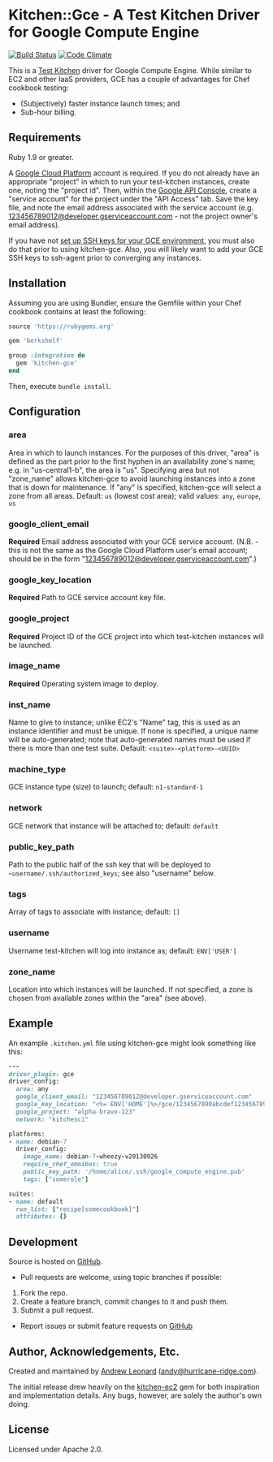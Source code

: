# Kitchen::Gce - A Test Kitchen Driver for Google Compute Engine

[![Build Status](https://travis-ci.org/anl/kitchen-gce.png?branch=master)](https://travis-ci.org/anl/kitchen-gce) [![Code Climate](https://codeclimate.com/github/anl/kitchen-gce.png)](https://codeclimate.com/github/anl/kitchen-gce)

This is a [Test Kitchen](https://github.com/opscode/test-kitchen/)
driver for Google Compute Engine.  While similar to EC2 and other IaaS
providers, GCE has a couple of advantages for Chef cookbook testing:

* (Subjectively) faster instance launch times; and
* Sub-hour billing.

## Requirements

Ruby 1.9 or greater.

A [Google Cloud Platform](https://cloud.google.com) account is
required.  If you do not already have an appropriate "project" in
which to run your test-kitchen instances, create one, noting the
"project id".  Then, within the [Google API
Console](https://code.google.com/apis/console/), create a "service
account" for the project under the "API Access" tab.  Save the key
file, and note the email address associated with the service account
(e.g. 123456789012@developer.gserviceaccount.com - not the project
owner's email address).

If you have not [set up SSH keys for your GCE
environment](https://developers.google.com/compute/docs/instances#sshkeys),
you must also do that prior to using kitchen-gce.  Also, you will
likely want to add your GCE SSH keys to ssh-agent prior to converging
any instances.

## Installation

Assuming you are using Bundler, ensure the Gemfile within your Chef
cookbook contains at least the following:

```ruby
source 'https://rubygems.org'

gem 'berkshelf'

group :integration do
  gem 'kitchen-gce'
end
```

Then, execute `bundle install`.

## Configuration

### area

Area in which to launch instances.  For the purposes of this driver,
"area" is defined as the part prior to the first hyphen in an
availability zone's name; e.g. in "us-central1-b", the area is "us".
Specifying area but not "zone_name" allows kitchen-gce to avoid
launching instances into a zone that is down for maintenance.  If
"any" is specified, kitchen-gce will select a zone from all areas.
Default: `us` (lowest cost area); valid values: `any`, `europe`, `us`

### google_client_email

**Required** Email address associated with your GCE service account.
(N.B. - this is not the same as the Google Cloud Platform user's email
account; should be in the form
"123456789012@developer.gserviceaccount.com".)

### google_key_location

**Required** Path to GCE service account key file.

### google_project

**Required** Project ID of the GCE project into which test-kitchen
instances will be launched.

### image_name

**Required** Operating system image to deploy.

### inst_name

Name to give to instance; unlike EC2's "Name" tag, this is used as an
instance identifier and must be unique.  If none is specified, a unique
name will be auto-generated; note that auto-generated names must be
used if there is more than one test suite.  Default:
`<suite>-<platform>-<UUID>`

### machine_type

GCE instance type (size) to launch; default: `n1-standard-1`

### network

GCE network that instance will be attached to; default: `default`

### public_key_path

Path to the public half of the ssh key that will be deployed to 
`~username/.ssh/authorized_keys`; see also "username" below.

### tags

Array of tags to associate with instance; default: `[]`

### username

Username test-kitchen will log into instance as; default: `ENV['USER']`

### zone_name

Location into which instances will be launched.  If not specified, a
zone is chosen from available zones within the "area" (see above).

## Example

An example `.kitchen.yml` file using kitchen-gce might look something
like this:

```ruby
---
driver_plugin: gce
driver_config:
  area: any
  google_client_email: "123456789012@developer.gserviceaccount.com"
  google_key_location: "<%= ENV['HOME']%>/gce/1234567890abcdef1234567890abcdef12345678-privatekey.p12"
  google_project: "alpha-bravo-123"
  network: "kitchenci"

platforms:
- name: debian-7
  driver_config:
    image_name: debian-7-wheezy-v20130926
    require_chef_omnibus: true
    public_key_path: '/home/alice/.ssh/google_compute_engine.pub'
    tags: ["somerole"]

suites:
- name: default
  run_list: ["recipe[somecookbook]"]
  attributes: {}
```

## Development

Source is hosted on [GitHub](https://github.com/anl/kitchen-gce).

* Pull requests are welcome, using topic branches if possible:

1. Fork the repo.
2. Create a feature branch, commit changes to it and push them.
3. Submit a pull request.

* Report issues or submit feature requests on [GitHub](https://github.com/anl/kitchen-gce/issues)

## Author, Acknowledgements, Etc.

Created and maintained by [Andrew Leonard](http://andyleonard.com)
([andy@hurricane-ridge.com](mailto:andy@hurricane-ridge.com)).

The initial release drew heavily on the
[kitchen-ec2](https://github.com/opscode/kitchen-ec2/) gem for both
inspiration and implementation details.  Any bugs, however, are solely
the author's own doing.

## License

Licensed under Apache 2.0.
